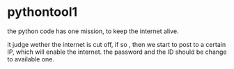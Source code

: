 # pythontool1
the python code has one mission, to keep the internet alive.

it judge wether the internet is cut off, if so , then we start to post to a certain IP, which will enable the internet. the password and the ID should be change to available one.
